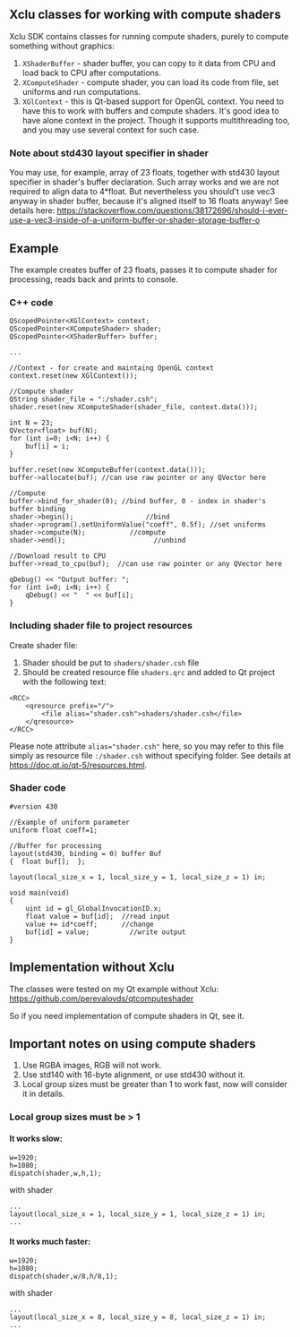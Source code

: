 ## Xclu classes for working with compute shaders
Xclu SDK contains classes for running compute shaders, purely to compute something without graphics: 

1. `XShaderBuffer` - shader buffer, you can copy to it data from CPU and load back to CPU after computations.
2. `XComputeShader` - compute shader, you can load its code from file, set uniforms and run computations.
3. `XGlContext` - this is Qt-based support for OpenGL context.
You need to have this to work with buffers and compute shaders.
It's good idea to have alone context in the project. Though it supports multithreading too, and you may use several context for such case.

### Note about std430 layout specifier in shader
You may use, for example, array of 23 floats, together with std430 layout specifier
in shader's buffer declaration. Such array works and we are not required to align data to 4*float.
But nevertheless you should't use vec3 anyway in shader buffer, because it's aligned itself to 16 floats anyway!
See details here:
https://stackoverflow.com/questions/38172696/should-i-ever-use-a-vec3-inside-of-a-uniform-buffer-or-shader-storage-buffer-o


## Example

The example creates buffer of 23 floats, passes it to compute shader for processing, reads back and prints to console.

### C++ code

```
QScopedPointer<XGlContext> context;
QScopedPointer<XComputeShader> shader;
QScopedPointer<XShaderBuffer> buffer;

...

//Context - for create and maintaing OpenGL context
context.reset(new XGlContext());

//Compute shader
QString shader_file = ":/shader.csh";
shader.reset(new XComputeShader(shader_file, context.data()));

int N = 23;    
QVector<float> buf(N);
for (int i=0; i<N; i++) {
    buf[i] = i;
}

buffer.reset(new XComputeBuffer(context.data()));
buffer->allocate(buf); //can use raw pointer or any QVector here

//Compute
buffer->bind_for_shader(0); //bind buffer, 0 - index in shader's buffer binding
shader->begin();                  //bind
shader->program().setUniformValue("coeff", 0.5f); //set uniforms
shader->compute(N);           //compute
shader->end();                      //unbind

//Download result to CPU
buffer->read_to_cpu(buf);  //can use raw pointer or any QVector here

qDebug() << "Output buffer: ";
for (int i=0; i<N; i++) {
    qDebug() << "  " << buf[i];
}
```

### Including shader file to project resources

Create shader file:
1. Shader should be put to `shaders/shader.csh` file
2. Should be created resource file `shaders.qrc` and added to Qt project with the following text:
```
<RCC>
    <qresource prefix="/">
        <file alias="shader.csh">shaders/shader.csh</file>
    </qresource>
</RCC>
```

Please note attribute `alias="shader.csh"` here, so you may refer to this file simply as resource file `:/shader.csh` without specifying folder. See details at https://doc.qt.io/qt-5/resources.html.

### Shader code 
```
#version 430

//Example of uniform parameter 
uniform float coeff=1;    

//Buffer for processing
layout(std430, binding = 0) buffer Buf 
{  float buf[];  };

layout(local_size_x = 1, local_size_y = 1, local_size_z = 1) in;

void main(void)
{
    uint id = gl_GlobalInvocationID.x;    
    float value = buf[id];  //read input
    value += id*coeff;      //change 
    buf[id] = value;          //write output  
}
```

## Implementation without Xclu

The classes were tested on my Qt example without Xclu:
https://github.com/perevalovds/qtcomputeshader

So if you need implementation of compute shaders in Qt, see it.


## Important notes on using compute shaders

1. Use RGBA images, RGB will not work.
2. Use std140 with 16-byte alignment, or use std430 without it.
3. Local group sizes must be greater than 1 to work fast, now will consider it in details.  

### Local group sizes must be > 1

#### It works slow:
```
w=1920;
h=1080;
dispatch(shader,w,h,1);
```
with shader 
```
...
layout(local_size_x = 1, local_size_y = 1, local_size_z = 1) in;
...
```
#### It works much faster:
```
w=1920;
h=1080;
dispatch(shader,w/8,h/8,1);
```
with shader 
```
...
layout(local_size_x = 8, local_size_y = 8, local_size_z = 1) in;
...
```
